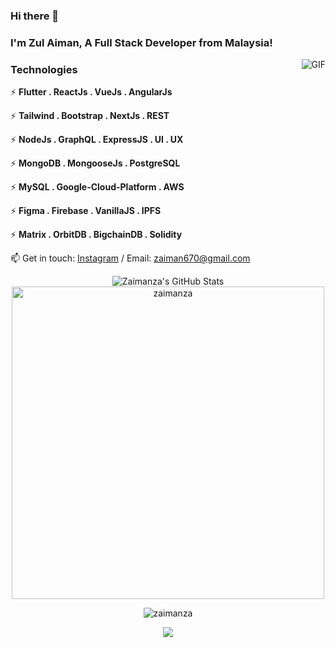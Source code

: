 ### Hi there 👋

### I'm Zul Aiman, A Full Stack Developer from Malaysia!

<img align="right" alt="GIF" src="https://i.pinimg.com/originals/e4/26/70/e426702edf874b181aced1e2fa5c6cde.gif" />

### Technologies
⚡ **Flutter . ReactJs . VueJs . AngularJs**

⚡ **Tailwind . Bootstrap . NextJs . REST**

⚡ **NodeJs . GraphQL . ExpressJS . UI . UX**

⚡ **MongoDB . MongooseJs . PostgreSQL**

⚡ **MySQL . Google-Cloud-Platform . AWS**

⚡ **Figma . Firebase . VanillaJS . IPFS**

⚡ **Matrix . OrbitDB . BigchainDB . Solidity**

📫 Get in touch: <a href="https://www.instagram.com/manza.z/">Instagram</a> / Email: zaiman670@gmail.com 

<p align='center'>
<img src="https://github-readme-stats.vercel.app/api?username=zaimanza&show_icons=true&hide_border=true&count_private=true&theme=shades-of-purple&icon_color=fad000" alt="Zaimanza's GitHub Stats">
<img align="center" width=500 src="https://github-readme-stats.vercel.app/api/top-langs/?username=zaimanza&count_private=true&theme=radical" alt="zaimanza" />
</p>
<p align='center'>
<img align="center" src="https://github-readme-streak-stats.herokuapp.com/?user=zaimanza&count_private=true&theme=radical" alt="zaimanza" />
    </p>
<p align='center'>
    <img src="https://gidigi.com/cdn/love.gif">
</p>

